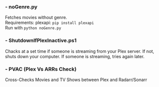 ### - noGenre.py
Fetches movies without genre.</br>
Requirements: plexapi: `pip install plexapi`</br>
Run with `python noGenre.py`

### - ShutdownIfPlexInactive.ps1
Chacks at a set time if someone is streaming from your Plex server.
If not, shuts down your computer. If someone is streaming, tries again later.

### - PVAC (Plex Vs ARRs Check)
Cross-Checks Movies and TV Shows between Plex and Radarr/Sonarr
